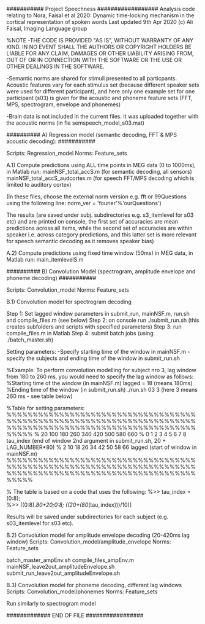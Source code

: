 ###########        Project Speechness      ##################
Analysis code relating to Nora, Faisal et al 2020: Dynamic time-locking mechanism in the cortical representation of spoken words
Last updated 9th Apr 2020 (c) Ali Faisal, Imaging Language group

%NOTE
-THE CODE IS PROVIDED "AS IS", WITHOUT WARRANTY OF ANY KIND. IN NO EVENT SHALL THE AUTHORS OR COPYRIGHT HOLDERS BE LIABLE FOR ANY CLAIM, DAMAGES OR OTHER LIABILITY ARISING FROM, OUT OF OR IN CONNECTION WITH THE SOFTWARE OR THE USE OR OTHER DEALINGS IN THE SOFTWARE. 

-Semantic norms are shared for stimuli presented to all particpants. Acoustic features vary for each stimulus set (because different speaker sets were used for different participant), and here only one example set for one participant (s03) is given for the acoustic and phoneme feature sets (FFT, MPS, spectrogram, envelope and phonemes)

-Brain data is not included in the current files. It was uploaded together with the acoustic norms (in fle semspeech_model_s03.mat) 


##########   A) Regression model (semantic decoding, FFT & MPS acoustic decoding): ###########

Scripts: Regression_model
Norms: Feature_sets

A.1) Compute predictions using ALL time points in MEG data (0 to 1000ms), in Matlab run:
mainNSF_total_accS.m (for semantic decoding, all sensors)
mainNSF_total_accS_audcortex.m (for speech FFT/MPS decoding which is limited to auditory cortex)

(In these files, choose the external norm version e.g. fft or 99Questions using the following line: norm_ver = 'fourier'%'ourQuestions')

The results (are saved under subj. subdirectories e.g. s3_itemlevel for s03 etc) and are printed on console, 
the first set of accuracies are mean predictions across all items, 
while the second set of accuracies are within speaker i.e. across category predictions, and this latter
set is more relevant for speech semantic decoding as it removes speaker bias)

A.2) Compute predictions using fixed time window (50ms) in MEG data, in Matlab run:
main_itemlevelS.m



##########   B) Convolution Model (spectrogram, amplitude envelope and phoneme decoding) ###########

Scripts: Convolution_model
Norms: Feature_sets

B.1) Convolution model for spectrogram decoding

Step 1: Set lagged window parameters in submit_run, mainNSF.m, run.sh and compile_files.m (see below)
Step 2: on console run ./submit_run.sh (this creates subfolders and scripts with specified parameters)
Step 3: run compile_files.m in Matlab
Step 4: submit batch jobs (using ./batch_master.sh)

Setting parameters:
-Specify starting time of the window in mainNSF.m 
-specify the subjects and ending time of the window in submit_run.sh

%Example: To perform convolution modelling for subject nro 3, lag window from 180 to 260 ms, 
you would need to specify the lag window as follows:
%Starting time of the window (in mainNSF.m)
lagged = 18 (means 180ms)
%Ending time of the window (in submit_run.sh)
./run.sh 03 3 (here 3 means 260 ms - see table below)

%Table for setting parameters:
%%%%%%%%%%%%%%%%%%%%%%%%%%%%%%%%%%%%%%%%%%%%%%%%%%%%%%%%%%%%%%%%%%%%%%%%%%%%%%%%%%%%%%%%%%%%%%%%%%%%%%%%%%%%%%%%%
%    20   100   180   260   340   420   500   580   660
%     0     1     2     3     4     5     6     7     8 tau_index (end of window 2nd argument in submit_run.sh, 20 + LAG_NUMBER*80)
%     2    10    18    26    34    42    50    58    66 lagged (start of window in mainNSF.m)
%%%%%%%%%%%%%%%%%%%%%%%%%%%%%%%%%%%%%%%%%%%%%%%%%%%%%%%%%%%%%%%%%%%%%%%%%%%%%%%%%%%%%%%%%%%%%%%%%%%%%%%%%%%%%%%%%

% The table is based on a code that uses the following:
%>> tau_index = (0:8);                            
%>> [(0:8).*80+20;0:8; ((20+(80*(tau_index)))/10)]

Results will be saved under subdirectories for each subject (e.g. s03_itemlevel for s03 etc).


B.2) Convolution model for amplitude envelope decoding (20-420ms lag window)
Scripts: Convolution_model/amplitude_envelope
Norms: Feature_sets 

batch_master_ampEnv.sh
compile_files_ampEnv.m
mainNSF_leave2out_amplitudeEnvelope.sh
submit_run_leave2out_amplitudeEnvelope.sh


B.3) Convolution model for phoneme decoding, different lag windows
Scripts: Convolution_model/phonemes
Norms: Feature_sets

Run similarly to spectrogram model



############# END OF FILE #################
